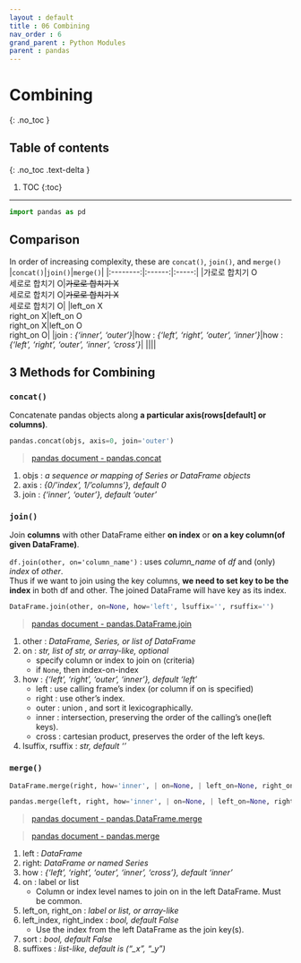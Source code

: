 ```yaml
---
layout : default
title : 06 Combining
nav_order : 6
grand_parent : Python Modules
parent : pandas
---
```


# Combining
{: .no_toc }

## Table of contents
{: .no_toc .text-delta }

1. TOC
{:toc}

---


```python
import pandas as pd
```

## Comparison

In order of increasing complexity, these are `concat()`, `join()`, and `merge()`
|`concat()`|`join()`|`merge()`|
|:--------:|:------:|:-----:|
|가로로 합치기 O<br/>세로로 합치기 O|~~가로로 합치기 X~~<br/>세로로 합치기 O|~~가로로 합치기 X~~<br/>세로로 합치기 O|
|left_on X<br/>right_on X|left_on O<br/>right_on X|left_on O<br/>right_on O|
|join : *{‘inner’, ‘outer’}*|how : *{‘left’, ‘right’, ‘outer’, ‘inner’}*|how : *{‘left’, ‘right’, ‘outer’, ‘inner’, ‘cross’}*|
||||


## 3 Methods for Combining

### `concat()`
Concatenate pandas objects along **a particular axis(rows[default] or columns)**.
```python
pandas.concat(objs, axis=0, join='outer')
```
> [pandas document - pandas.concat](https://pandas.pydata.org/docs/reference/api/pandas.concat.html?highlight=concat#pandas.concat)

1. objs : *a sequence or mapping of Series or DataFrame objects*
2. axis : *{0/’index’, 1/’columns’}, default 0*
3. join : *{‘inner’, ‘outer’}, default ‘outer’*

### `join()`
Join **columns** with other DataFrame either **on index** or **on a key column(of given DataFrame)**.  

`df.join(other, on='column_name')` : uses *column_name* of *df* and (only) *index* of *other*.  
Thus if we want to join using the key columns, **we need to set key to be the index** in both df and other. The joined DataFrame will have key as its index.
```python
DataFrame.join(other, on=None, how='left', lsuffix='', rsuffix='')
```
> [pandas document - pandas.DataFrame.join](https://pandas.pydata.org/docs/reference/api/pandas.DataFrame.join.html?highlight=join#pandas.DataFrame.join)

1. other : *DataFrame, Series, or list of DataFrame*
2. on : *str, list of str, or array-like, optional*
    - specify column or index to join on (criteria)
    - if `None`, then index-on-index
3. how : *{‘left’, ‘right’, ‘outer’, ‘inner’}, default ‘left’*
    - left : use calling frame’s index (or column if on is specified)
    - right : use other’s index.
    - outer : union , and sort it lexicographically.
    - inner : intersection, preserving the order of the calling’s one(left keys).
    - cross : cartesian product, preserves the order of the left keys.
4. lsuffix, rsuffix : *str, default ‘’*



### `merge()`
```python
DataFrame.merge(right, how='inner', | on=None, | left_on=None, right_on=None, | left_index=False, right_index=False, sort=False, suffixes=('_x', '_y'))

pandas.merge(left, right, how='inner', | on=None, | left_on=None, right_on=None, | left_index=False, right_index=False, sort=False, suffixes=('_x', '_y')
```
>[pandas document - pandas.DataFrame.merge](https://pandas.pydata.org/docs/reference/api/pandas.DataFrame.merge.html?highlight=merge#pandas.DataFrame.merge)

>[pandas document - pandas.merge](https://pandas.pydata.org/docs/reference/api/pandas.merge.html?highlight=merge#pandas.merge)

1. left : *DataFrame*
2. right: *DataFrame or named Series*
3. how : *{‘left’, ‘right’, ‘outer’, ‘inner’, ‘cross’}, default ‘inner’*
4. on : label or list
     - Column or index level names to join on in the left DataFrame. Must be common.
5. left_on, right_on : *label or list, or array-like*
6. left_index, right_index : *bool, default False*
     - Use the index from the left DataFrame as the join key(s).
7. sort : *bool, default False*
8. suffixes : *list-like, default is (“_x”, “_y”)*
